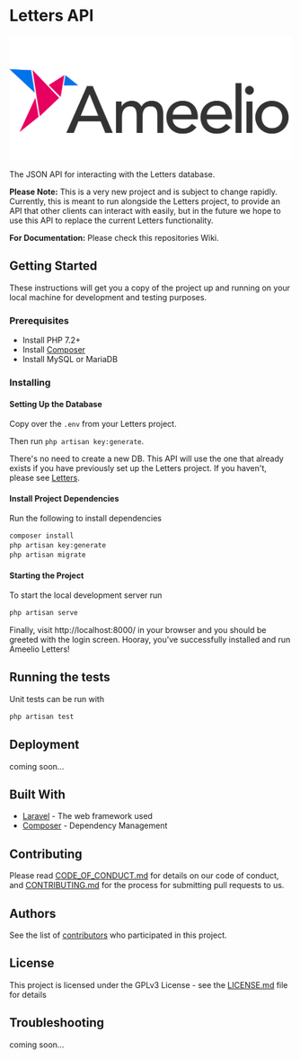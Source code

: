 # Letters API

![Ameelio Letters Logo v2](./public/logo.png)

The JSON API for interacting with the Letters database.

**Please Note:** This is a very new project and is subject to change rapidly. Currently, this is meant to run alongside the Letters project, to provide an API that other clients can interact with easily, but in the future we hope to use this API to replace the current Letters functionality.

**For Documentation:** Please check this repositories Wiki.

## Getting Started

These instructions will get you a copy of the project up and running on your local machine for development and testing purposes.

### Prerequisites

* Install PHP 7.2+
* Install [Composer](https://getcomposer.org/)
* Install MySQL or MariaDB

### Installing

#### Setting Up the Database

Copy over the `.env` from your Letters project.

Then run `php artisan key:generate`.

There's no need to create a new DB. This API will use the one that already exists if you have previously set up the Letters project. If you haven't, please see [Letters](https://github.com/ameeliodev/letters).

#### Install Project Dependencies

Run the following to install dependencies

``` bash
composer install
php artisan key:generate
php artisan migrate
```

#### Starting the Project

To start the local development server run

``` bash
php artisan serve
```

Finally, visit http://localhost:8000/ in your browser and you should be greeted with the login screen. Hooray, you've successfully installed and run Ameelio Letters!

## Running the tests

Unit tests can be run with

``` bash
php artisan test
```

## Deployment

coming soon...


## Built With

* [Laravel](https://laravel.com/) - The web framework used
* [Composer](https://getcomposer.org/) - Dependency Management

## Contributing

Please read [CODE_OF_CONDUCT.md](CODE_OF_CONDUCT.md) for details on our code of conduct, and [CONTRIBUTING.md](CONTRIBUTING.md) for the process for submitting pull requests to us.

## Authors

See the list of [contributors](https://github.com/AmeelioDev/letters/contributors) who participated in this project.

## License

This project is licensed under the GPLv3 License - see the [LICENSE.md](LICENSE.md) file for details

## Troubleshooting

coming soon...
